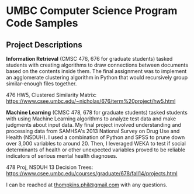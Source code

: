 # UMBC Computer Science Program Code Samples

Project Descriptions
--------------------
**Information Retrieval** (CMSC 476, 676 for graduate students) tasked students with creating algorithms to draw connections between documents based on the contents inside them. The final assignment was to implement an agglomerate clustering algorithm in Python that would recursively group similar-enough files together. 

476 HW5, Clustered Similarity Matrix: https://www.csee.umbc.edu/~nicholas/676/term%20project/hw5.html 

**Machine Learning** (CMSC 478, 678 for graduate students) tasked students with using Machine Learning algorithms to analyze test data and make judgments about input data.  My final project involved understanding and processing data from SAMHSA's 2013 National Survey on Drug Use and Health (NSDUH). I used a combination of Python and SPSS to prune down over 3,000 variables to around 20. Then, I leveraged WEKA to test if social determinants of health or other unexpected variables proved to be reliable indicators of serious mental health diagnoses. 

478 Proj, NSDUH 13 Decision Trees: https://www.csee.umbc.edu/courses/graduate/678/fall14/projects.html  

I can be reached at thompkins.phil@gmail.com with any questions.